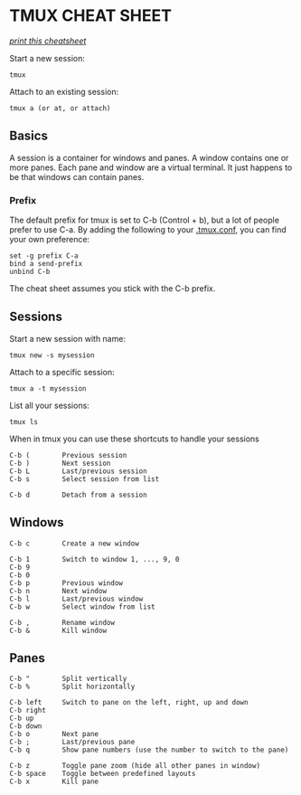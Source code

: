 TMUX CHEAT SHEET
================
_[print this cheatsheet](https://gitprint.com/usabilla/smileyfiles/blob/master/_cheatsheets/tmux.md)_

Start a new session:

    tmux

Attach to an existing session:

    tmux a (or at, or attach)

Basics
------

A session is a container for windows and panes. A window contains one or more panes. Each pane and window are a virtual terminal. It just happens to be that windows can contain panes.

### Prefix

The default prefix for tmux is set to C-b (Control + b), but a lot of people prefer to use C-a. By adding the following to your [.tmux.conf](https://github.com/usabilla/smileyfiles/blob/master/tmux/.tmux.conf), you can find your own preference:

    set -g prefix C-a
    bind a send-prefix
    unbind C-b

The cheat sheet assumes you stick with the C-b prefix.

Sessions
--------

Start a new session with name:

    tmux new -s mysession

Attach to a specific session:

    tmux a -t mysession

List all your sessions:

    tmux ls

When in tmux you can use these shortcuts to handle your sessions

    C-b (        Previous session
    C-b )        Next session
    C-b L        Last/previous session
    C-b s        Select session from list

    C-b d        Detach from a session

Windows
-------

    C-b c        Create a new window

    C-b 1        Switch to window 1, ..., 9, 0
    C-b 9
    C-b 0
    C-b p        Previous window
    C-b n        Next window
    C-b l        Last/previous window
    C-b w        Select window from list

    C-b ,        Rename window
    C-b &        Kill window

Panes
-----

    C-b "        Split vertically
    C-b %        Split horizontally

    C-b left     Switch to pane on the left, right, up and down
    C-b right
    C-b up
    C-b down
    C-b o        Next pane
    C-b ;        Last/previous pane
    C-b q        Show pane numbers (use the number to switch to the pane)

    C-b z        Toggle pane zoom (hide all other panes in window)
    C-b space    Toggle between predefined layouts
    C-b x        Kill pane
